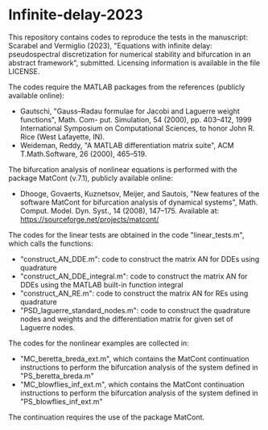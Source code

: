 # Infinite-delay-2023
 
This repository contains codes to reproduce the tests in the manuscript:
Scarabel and Vermiglio (2023), "Equations with infinite delay: pseudospectral discretization for numerical stability and bifurcation in an abstract framework", submitted. 
Licensing information is available in the file LICENSE. 

The codes require the MATLAB packages from the references (publicly available online):
* Gautschi, "Gauss–Radau formulae for Jacobi and Laguerre weight functions", Math. Com- put. Simulation, 54 (2000), pp. 403–412, 1999 International Symposium on Computational Sciences, to honor John R. Rice (West Lafayette, IN).
* Weideman, Reddy, "A MATLAB differentiation matrix suite", ACM T.Math.Software, 26 (2000), 465–519.

The bifurcation analysis of nonlinear equations is performed with the package MatCont (v.7.1), publicly available online:
* Dhooge, Govaerts, Kuznetsov, Meijer, and Sautois, "New features of the software MatCont for bifurcation analysis of dynamical systems", Math. Comput. Model. Dyn. Syst., 14 (2008), 147–175. Available at: https://sourceforge.net/projects/matcont/

The codes for the linear tests are obtained in the code "linear_tests.m", which calls the functions:
* "construct_AN_DDE.m": code to construct the matrix AN for DDEs using quadrature
* "construct_AN_DDE_integral.m": code to construct the matrix AN for DDEs using the MATLAB built-in function integral
* "construct_AN_RE.m": code to construct the matrix AN for REs using quadrature
* "PSD_laguerre_standard_nodes.m": code to construct the quadrature nodes and weights and the differentiation matrix for given set of Laguerre nodes.

The codes for the nonlinear examples are collected in:
* "MC_beretta_breda_ext.m", which contains the MatCont continuation instructions to perform the bifurcation analysis of the system defined in "PS_beretta_breda.m"
* "MC_blowflies_inf_ext.m", which contains the MatCont continuation instructions to perform the bifurcation analysis of the system defined in "PS_blowflies_inf_ext.m"

The continuation requires the use of the package MatCont. 
